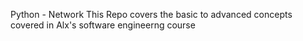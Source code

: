 Python - Network
This Repo covers the basic to advanced concepts covered in Alx's software engineerng course
